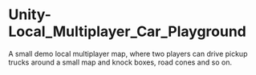 # Unity-Local_Multiplayer_Car_Playground
A small demo local multiplayer map, where two players can drive pickup trucks around a small map and knock boxes, road cones and so on.
